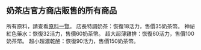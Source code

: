 ## 奶茶店官方商店販售的所有商品
所有原料，請查看[原料一覽](itemlist.md)。
店長特調奶茶：恢復18活力，售價35奶茶幣。
神祕紅色藥水：恢復32活力，售價60奶茶幣。
超大超薄雞排：恢復60活力，售價100奶茶幣。
超小超濃乾酪：恢復90活力，售價150奶茶幣。